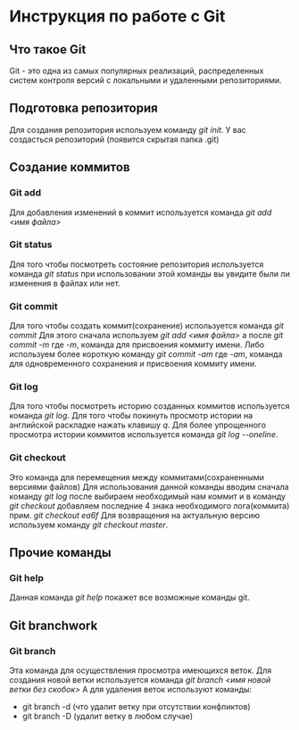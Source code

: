 # Инструкция по работе с Git
## Что такое Git
Git - это одна из самых популярных реализаций, распределенных систем контроля версий с локальными и удаленными репозиториями.
## Подготовка репозитория
Для создания репозитория используем команду *git init*. У вас создасться репозиторий (появится скрытая папка .git)
## Создание коммитов
### Git add
Для добавления изменений в коммит используется команда *git add <имя файла>*
### Git status
Для того чтобы посмотреть состояние репозитория используется команда *git status*
при использовании этой команды вы увидите были ли изменения в файлах или нет.
### Git commit
Для того чтобы создать коммит(сохранение) используется команда *git commit* Для этого сначала используем *git add <имя файла>* а после *git commit -m* где *-m*, команда для присвоения коммиту имени. Либо используем более короткую команду *git commit -am* где *-am*, команда для одновременного сохранения и присвоения коммиту имени.
### Git log
Для того чтобы посмотреть историю созданных коммитов используется команда *git log*. Для того чтобы покинуть просмотр истории на английской раскладке нажать клавишу *q*. Для более упрощенного просмотра истории коммитов используется команда *git log --oneline*.
### Git checkout 
Это команда для перемещения между коммитами(сохраненными версиями файлов) Для использования данной команды вводим сначала команду *git log* после выбираем необходимый нам коммит и в команду *git checkout* добавляем последние 4 знака необходимого лога(коммита) прим. *git checkout ea6f* Для возвращения на актуальную версию используем команду *git checkout master*.
## Прочие команды 
### Git help
Данная команда *git help* покажет все возможные команды git.
## Git branchwork
### Git branch 
Эта команда для осуществления просмотра имеющихся веток. Для создания новой ветки используется команда *git branch <имя новой ветки без скобок>* А для удаления веток используют команды:
* git branch -d (что удалит ветку при отсутствии конфликтов)
* git branch -D (удалит ветку в любом случае)
